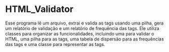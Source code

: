 # HTML_Validator
Esse programa lê um arquivo, extrai e valida as tags usando uma pilha, gera um relatório de validação e um relatório de frequência das tags. Ele utiliza classes para organizar as funcionalidades, incluindo uma para validar o HTML, uma pilha para as tags, uma tabela de dispersão para as frequências das tags e uma classe para representar as tags.
